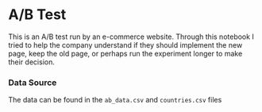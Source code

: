 # A/B Test
This is an A/B test run by an e-commerce website. Through this notebook I tried to help the company understand if they should implement the new page, keep the old page, or perhaps run the experiment longer to make their decision.

### Data Source
The data can be found in the `ab_data.csv` and `countries.csv` files
